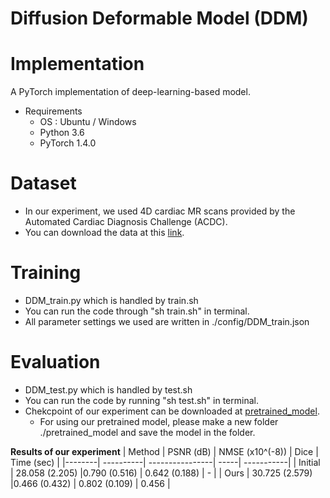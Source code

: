 # Diffusion Deformable Model (DDM)


Implementation
===============
A PyTorch implementation of deep-learning-based model.
* Requirements
  * OS : Ubuntu / Windows
  * Python 3.6
  * PyTorch 1.4.0

Dataset
===============
* In our experiment, we used 4D cardiac MR scans provided by the Automated Cardiac Diagnosis Challenge (ACDC). 
* You can download the data at this [link](https://acdc.creatis.insa-lyon.fr/description/databases.html).

Training
===============
* DDM_train.py which is handled by train.sh
* You can run the code through "sh train.sh" in terminal.
* All parameter settings we used are written in ./config/DDM_train.json

Evaluation
===============
* DDM_test.py which is handled by test.sh
* You can run the code by running "sh test.sh" in terminal.
* Chekcpoint of our experiment can be downloaded at [pretrained_model](https://drive.google.com/drive/folders/1fBTqdPXeSaFguXwu0bUOtfYHMTecemmL?usp=sharing).
  * For using our pretrained model, please make a new folder ./pretrained_model and save the model in the folder.

**Results of our experiment**
| Method | PSNR (dB) | NMSE (x10^(-8)) | Dice | Time (sec) |
|--------| ----------| ----------------| -----| -----------|
| Initial | 28.058 (2.205) |0.790 (0.516) | 0.642 (0.188) | - |
| Ours    | 30.725 (2.579) |0.466 (0.432) | 0.802 (0.109) | 0.456 |
